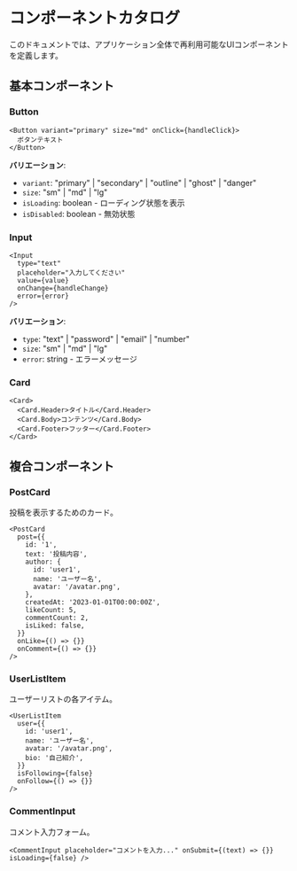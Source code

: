# コンポーネントカタログ

このドキュメントでは、アプリケーション全体で再利用可能なUIコンポーネントを定義します。

## 基本コンポーネント

### Button

```tsx
<Button variant="primary" size="md" onClick={handleClick}>
  ボタンテキスト
</Button>
```

**バリエーション**:

- `variant`: "primary" | "secondary" | "outline" | "ghost" | "danger"
- `size`: "sm" | "md" | "lg"
- `isLoading`: boolean - ローディング状態を表示
- `isDisabled`: boolean - 無効状態

### Input

```tsx
<Input
  type="text"
  placeholder="入力してください"
  value={value}
  onChange={handleChange}
  error={error}
/>
```

**バリエーション**:

- `type`: "text" | "password" | "email" | "number"
- `size`: "sm" | "md" | "lg"
- `error`: string - エラーメッセージ

### Card

```tsx
<Card>
  <Card.Header>タイトル</Card.Header>
  <Card.Body>コンテンツ</Card.Body>
  <Card.Footer>フッター</Card.Footer>
</Card>
```

## 複合コンポーネント

### PostCard

投稿を表示するためのカード。

```tsx
<PostCard
  post={{
    id: '1',
    text: '投稿内容',
    author: {
      id: 'user1',
      name: 'ユーザー名',
      avatar: '/avatar.png',
    },
    createdAt: '2023-01-01T00:00:00Z',
    likeCount: 5,
    commentCount: 2,
    isLiked: false,
  }}
  onLike={() => {}}
  onComment={() => {}}
/>
```

### UserListItem

ユーザーリストの各アイテム。

```tsx
<UserListItem
  user={{
    id: 'user1',
    name: 'ユーザー名',
    avatar: '/avatar.png',
    bio: '自己紹介',
  }}
  isFollowing={false}
  onFollow={() => {}}
/>
```

### CommentInput

コメント入力フォーム。

```tsx
<CommentInput placeholder="コメントを入力..." onSubmit={(text) => {}} isLoading={false} />
```
